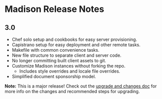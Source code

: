# Madison Release Notes

## 3.0

* Chef solo setup and cookbooks for easy server provisioning.
* Capistrano setup for easy deployment and other remote tasks.
* Makefile with common convenience tasks.
* New file structure to separate client and server code.
* No longer committing built client assets to git.
* Customize Madison instances without forking the repo.
  * Includes style overrides and locale file overrides.
* Simplified document sponsorship model.

**Note:** This is a major release! Check out the [upgrade and changes
doc](/docs/upgrade/2.0-3.0.md) for more info on the changes and recommended
steps for upgrading.
